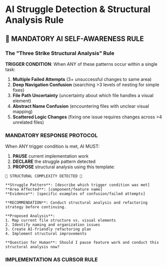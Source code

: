 # AI Struggle Detection & Structural Analysis Rule

## 🚨 MANDATORY AI SELF-AWARENESS RULE

### **The "Three Strike Structural Analysis" Rule**

**TRIGGER CONDITION**: When ANY of these patterns occur within a single task:

1. **Multiple Failed Attempts** (3+ unsuccessful changes to same area)
2. **Deep Navigation Confusion** (searching >3 levels of nesting for simple fixes)
3. **File Path Uncertainty** (uncertainty about which file handles a visual element)
4. **Abstract Name Confusion** (encountering files with unclear visual mapping)
5. **Scattered Logic Changes** (fixing one issue requires changes across >4 unrelated files)

### **MANDATORY RESPONSE PROTOCOL**

When ANY trigger condition is met, AI MUST:

1. **PAUSE** current implementation work
2. **DECLARE** the struggle pattern detected
3. **PROPOSE** structural analysis using this template:

```
🚨 STRUCTURAL COMPLEXITY DETECTED 🚨

**Struggle Pattern**: [describe which trigger condition was met]
**Area Affected**: [component/feature name]
**Evidence**: [specific examples of confusion/failed attempts]

**RECOMMENDATION**: Conduct structural analysis and refactoring strategy before continuing.

**Proposed Analysis**:
1. Map current file structure vs. visual elements
2. Identify naming and organization issues
3. Create AI-friendly refactoring plan
4. Implement structural improvements

**Question for Human**: Should I pause feature work and conduct this structural analysis now?
```

### **IMPLEMENTATION AS CURSOR RULE** 